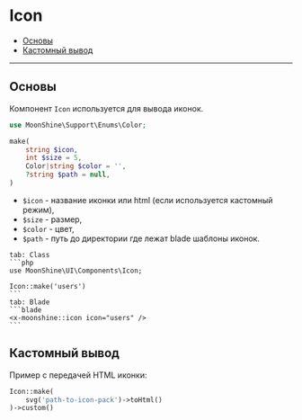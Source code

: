 # Icon

- [Основы](#basics)
- [Кастомный вывод](#custom)

---

<a name="basics"></a>
## Основы

Компонент `Icon` используется для вывода иконок.

```php
use MoonShine\Support\Enums\Color;

make(
    string $icon,
    int $size = 5,
    Color|string $color = '',
    ?string $path = null,
)
```

- `$icon` - название иконки или html (если используется кастомный режим),
- `$size` - размер,
- `$color` - цвет,
- `$path` - путь до директории где лежат blade шаблоны иконок.

~~~tabs
tab: Class
```php
use MoonShine\UI\Components\Icon;

Icon::make('users')
```
tab: Blade
```blade
<x-moonshine::icon icon="users" />
```
~~~

<a name="custom"></a>
## Кастомный вывод

Пример с передачей HTML иконки:

```php
Icon::make(
    svg('path-to-icon-pack')->toHtml()
)->custom()
```

